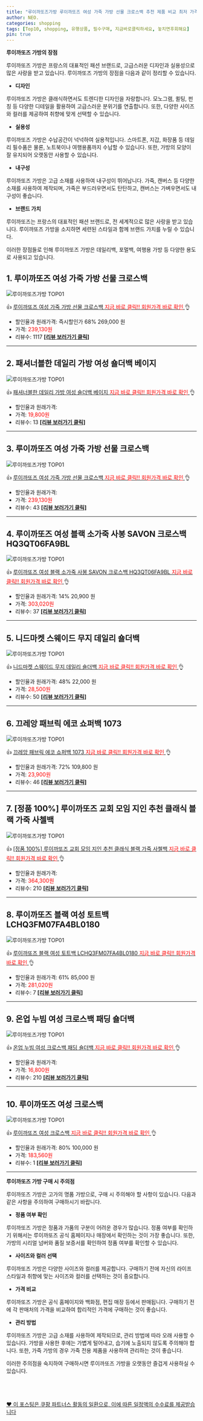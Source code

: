 ```yaml
---
title: "루이까또즈가방 루이까또즈 여성 가죽 가방 선물 크로스백 추천 제품 비교 최저 가격 비교 장점 구매가이드"
author: NEO.
categories: shopping
tags: [Top10, shopping, 유행상품, 필수구매, 지금바로클릭하세요, 놓치면후회해요]
pin: true
---
```

**루이까또즈 가방의 장점**

루이까또즈 가방은 프랑스의 대표적인 패션 브랜드로, 고급스러운 디자인과 실용성으로 많은 사랑을 받고 있습니다. 루이까또즈 가방의 장점을 다음과 같이 정리할 수 있습니다.

* **디자인**

루이까또즈 가방은 클래식하면서도 트렌디한 디자인을 자랑합니다. 모노그램, 퀼팅, 펀칭 등 다양한 디테일을 활용하여 고급스러운 분위기를 연출합니다. 또한, 다양한 사이즈와 컬러를 제공하여 취향에 맞게 선택할 수 있습니다.

* **실용성**

루이까또즈 가방은 수납공간이 넉넉하여 실용적입니다. 스마트폰, 지갑, 화장품 등 데일리 필수품은 물론, 노트북이나 여행용품까지 수납할 수 있습니다. 또한, 가방의 모양이 잘 유지되어 오랫동안 사용할 수 있습니다.

* **내구성**

루이까또즈 가방은 고급 소재를 사용하여 내구성이 뛰어납니다. 가죽, 캔버스 등 다양한 소재를 사용하여 제작되며, 가죽은 부드러우면서도 탄탄하고, 캔버스는 가벼우면서도 내구성이 좋습니다.

* **브랜드 가치**

루이까또즈는 프랑스의 대표적인 패션 브랜드로, 전 세계적으로 많은 사랑을 받고 있습니다. 루이까또즈 가방을 소지하면 세련된 스타일과 함께 브랜드 가치를 누릴 수 있습니다.

이러한 장점들로 인해 루이까또즈 가방은 데일리백, 포멀백, 여행용 가방 등 다양한 용도로 사용되고 있습니다.

   

## 1. 루이까또즈 여성 가죽 가방 선물 크로스백

![루이까또즈가방 TOP01](https://thumbnail8.coupangcdn.com/thumbnails/remote/490x490ex/image/vendor_inventory/19dc/57b91901ccb76f5dba02fa0da7be6af10cc3c44c1803b867c4e1aba0467c.JPG)


👍 [루이까또즈 여성 가죽 가방 선물 크로스백 <font color=red> 지금 바로 클릭!! 회원가격 바로 확인 </font> ](https://link.coupang.com/re/AFFSDP?lptag=AF3617701&subid=GithubCoopas&pageKey=7514272335&traceid=V0-153&itemId=19695248008&vendorItemId=87783354508) 👌 


- 할인율과 원래가격: 즉시할인가 68%  269,000   원
- 가격: <span style='color:red'>239,130원</span>
- 리뷰수: 1117  [**[리뷰 보러가기 클릭]**](https://link.coupang.com/re/AFFSDP?lptag=AF3617701&subid=GithubCoopas&pageKey=7514272335&traceid=V0-153&itemId=19695248008&vendorItemId=87783354508)

---


   

## 2. 패셔너블한 데일리 가방 여성 숄더백 베이지

![루이까또즈가방 TOP01](https://thumbnail6.coupangcdn.com/thumbnails/remote/490x490ex/image/vendor_inventory/6471/405d8bfe096196dbc7acc14ad257db7d09c97d289e5558a038a84688680b.jpg)


👍 [패셔너블한 데일리 가방 여성 숄더백 베이지 <font color=red> 지금 바로 클릭!! 회원가격 바로 확인 </font> ](https://link.coupang.com/re/AFFSDP?lptag=AF3617701&subid=GithubCoopas&pageKey=7727615844&traceid=V0-153&itemId=20756669621&vendorItemId=87826932060) 👌 


- 할인율과 원래가격: 
- 가격: <span style='color:red'>19,800원</span>
- 리뷰수: 13  [**[리뷰 보러가기 클릭]**](https://link.coupang.com/re/AFFSDP?lptag=AF3617701&subid=GithubCoopas&pageKey=7727615844&traceid=V0-153&itemId=20756669621&vendorItemId=87826932060)

---


   

## 3. 루이까또즈 여성 가죽 가방 선물 크로스백

![루이까또즈가방 TOP01](https://thumbnail7.coupangcdn.com/thumbnails/remote/490x490ex/image/vendor_inventory/359c/00016e977100c91d179c795facd0deccbafbcd8d16b2f13673d271767690.png)


👍 [루이까또즈 여성 가죽 가방 선물 크로스백 <font color=red> 지금 바로 클릭!! 회원가격 바로 확인 </font> ](https://link.coupang.com/re/AFFSDP?lptag=AF3617701&subid=GithubCoopas&pageKey=7469266020&traceid=V0-153&itemId=19486518391&vendorItemId=86596466794) 👌 


- 할인율과 원래가격: 
- 가격: <span style='color:red'>239,130원</span>
- 리뷰수: 43  [**[리뷰 보러가기 클릭]**](https://link.coupang.com/re/AFFSDP?lptag=AF3617701&subid=GithubCoopas&pageKey=7469266020&traceid=V0-153&itemId=19486518391&vendorItemId=86596466794)

---


   

## 4. 루이까또즈 여성 블랙 소가죽 사봉 SAVON 크로스백 HQ3QT06FA9BL

![루이까또즈가방 TOP01](https://thumbnail7.coupangcdn.com/thumbnails/remote/490x490ex/image/vendor_inventory/9c30/c05b7025e3e9524843aaf0790feefadfaec7822199c94757bc5e25728a03.png)


👍 [루이까또즈 여성 블랙 소가죽 사봉 SAVON 크로스백 HQ3QT06FA9BL <font color=red> 지금 바로 클릭!! 회원가격 바로 확인 </font> ](https://link.coupang.com/re/AFFSDP?lptag=AF3617701&subid=GithubCoopas&pageKey=7465929530&traceid=V0-153&itemId=19470546967&vendorItemId=86580797854) 👌 


- 할인율과 원래가격: 14%  20,900   원
- 가격: <span style='color:red'>303,020원</span>
- 리뷰수: 37  [**[리뷰 보러가기 클릭]**](https://link.coupang.com/re/AFFSDP?lptag=AF3617701&subid=GithubCoopas&pageKey=7465929530&traceid=V0-153&itemId=19470546967&vendorItemId=86580797854)

---


   

## 5. 니드마켓 스웨이드 무지 데일리 숄더백

![루이까또즈가방 TOP01](https://thumbnail9.coupangcdn.com/thumbnails/remote/490x490ex/image/vendor_inventory/1696/477df2140cb8c01818c8235a10c144f8ee2c15242120d931540d4c110332.jpg)


👍 [니드마켓 스웨이드 무지 데일리 숄더백 <font color=red> 지금 바로 클릭!! 회원가격 바로 확인 </font> ](https://link.coupang.com/re/AFFSDP?lptag=AF3617701&subid=GithubCoopas&pageKey=7694909428&traceid=V0-153&itemId=20586708942&vendorItemId=87661640301) 👌 


- 할인율과 원래가격: 48%  22,000   원
- 가격: <span style='color:red'>28,500원</span>
- 리뷰수: 50  [**[리뷰 보러가기 클릭]**](https://link.coupang.com/re/AFFSDP?lptag=AF3617701&subid=GithubCoopas&pageKey=7694909428&traceid=V0-153&itemId=20586708942&vendorItemId=87661640301)

---


   

## 6. 끄레앙 패브릭 에코 쇼퍼백 1073

![루이까또즈가방 TOP01](https://thumbnail7.coupangcdn.com/thumbnails/remote/490x490ex/image/rs_quotation_api/ahgr8vus/4a9857b3f5df441ca4843623c77fe04a.jpg)


👍 [끄레앙 패브릭 에코 쇼퍼백 1073 <font color=red> 지금 바로 클릭!! 회원가격 바로 확인 </font> ](https://link.coupang.com/re/AFFSDP?lptag=AF3617701&subid=GithubCoopas&pageKey=6190564957&traceid=V0-153&itemId=12215366754&vendorItemId=79486150161) 👌 


- 할인율과 원래가격: 72%  109,800   원
- 가격: <span style='color:red'>23,900원</span>
- 리뷰수: 46  [**[리뷰 보러가기 클릭]**](https://link.coupang.com/re/AFFSDP?lptag=AF3617701&subid=GithubCoopas&pageKey=6190564957&traceid=V0-153&itemId=12215366754&vendorItemId=79486150161)

---


   

## 7. [정품 100%] 루이까또즈 교회 모임 지인 추천 클래식 블랙 가죽 사첼백

![루이까또즈가방 TOP01](https://thumbnail8.coupangcdn.com/thumbnails/remote/490x490ex/image/vendor_inventory/8a2f/3621d071661820c40d75704ac165f30b5e6e2677e93e121084908d488b77.JPG)


👍 [[정품 100%] 루이까또즈 교회 모임 지인 추천 클래식 블랙 가죽 사첼백 <font color=red> 지금 바로 클릭!! 회원가격 바로 확인 </font> ](https://link.coupang.com/re/AFFSDP?lptag=AF3617701&subid=GithubCoopas&pageKey=7162605730&traceid=V0-153&itemId=18028882924&vendorItemId=85183671183) 👌 


- 할인율과 원래가격: 
- 가격: <span style='color:red'>364,300원</span>
- 리뷰수: 210  [**[리뷰 보러가기 클릭]**](https://link.coupang.com/re/AFFSDP?lptag=AF3617701&subid=GithubCoopas&pageKey=7162605730&traceid=V0-153&itemId=18028882924&vendorItemId=85183671183)

---


   

## 8. 루이까또즈 블랙 여성 토트백 LCHQ3FM07FA4BL0180

![루이까또즈가방 TOP01](https://thumbnail9.coupangcdn.com/thumbnails/remote/490x490ex/image/vendor_inventory/76e4/7b7bfa37a3995cbe60a656f0a76c2cbcf4ea7f94b56b178dc3c5e07da740.JPG)


👍 [루이까또즈 블랙 여성 토트백 LCHQ3FM07FA4BL0180 <font color=red> 지금 바로 클릭!! 회원가격 바로 확인 </font> ](https://link.coupang.com/re/AFFSDP?lptag=AF3617701&subid=GithubCoopas&pageKey=7276221349&traceid=V0-153&itemId=18567759547&vendorItemId=85705027932) 👌 


- 할인율과 원래가격: 61%  85,000   원
- 가격: <span style='color:red'>281,020원</span>
- 리뷰수: 7  [**[리뷰 보러가기 클릭]**](https://link.coupang.com/re/AFFSDP?lptag=AF3617701&subid=GithubCoopas&pageKey=7276221349&traceid=V0-153&itemId=18567759547&vendorItemId=85705027932)

---


   

## 9. 온업 누빔 여성 크로스백 패딩 숄더백

![루이까또즈가방 TOP01](https://thumbnail10.coupangcdn.com/thumbnails/remote/490x490ex/image/vendor_inventory/1bfe/e222fa0f9f90eba24448e59e89e114fd3b49024af71a388076fd7eb7ac03.png)


👍 [온업 누빔 여성 크로스백 패딩 숄더백 <font color=red> 지금 바로 클릭!! 회원가격 바로 확인 </font> ](https://link.coupang.com/re/AFFSDP?lptag=AF3617701&subid=GithubCoopas&pageKey=6848833774&traceid=V0-153&itemId=16307271191&vendorItemId=83499539594) 👌 


- 할인율과 원래가격: 
- 가격: <span style='color:red'>16,800원</span>
- 리뷰수: 210  [**[리뷰 보러가기 클릭]**](https://link.coupang.com/re/AFFSDP?lptag=AF3617701&subid=GithubCoopas&pageKey=6848833774&traceid=V0-153&itemId=16307271191&vendorItemId=83499539594)

---


   

## 10. 루이까또즈 여성 크로스백

![루이까또즈가방 TOP01](https://thumbnail8.coupangcdn.com/thumbnails/remote/490x490ex/image/vendor_inventory/321a/272ba095ad68552f6457ed351fc1a63f664deac1a21130c5a5844baa0ac0.png)


👍 [루이까또즈 여성 크로스백 <font color=red> 지금 바로 클릭!! 회원가격 바로 확인 </font> ](https://link.coupang.com/re/AFFSDP?lptag=AF3617701&subid=GithubCoopas&pageKey=7704340298&traceid=V0-153&itemId=20635661584&vendorItemId=87709510023) 👌 


- 할인율과 원래가격: 80%  100,000   원
- 가격: <span style='color:red'>183,560원</span>
- 리뷰수: 1  [**[리뷰 보러가기 클릭]**](https://link.coupang.com/re/AFFSDP?lptag=AF3617701&subid=GithubCoopas&pageKey=7704340298&traceid=V0-153&itemId=20635661584&vendorItemId=87709510023)

---
**루이까또즈 가방 구매 시 주의점**

루이까또즈 가방은 고가의 명품 가방으로, 구매 시 주의해야 할 사항이 있습니다. 다음과 같은 사항을 주의하여 구매하시기 바랍니다.

* **정품 여부 확인**

루이까또즈 가방은 정품과 가품의 구분이 어려운 경우가 많습니다. 정품 여부를 확인하기 위해서는 루이까또즈 공식 홈페이지나 매장에서 확인하는 것이 가장 좋습니다. 또한, 가방의 시리얼 넘버와 품질 보증서를 확인하여 정품 여부를 확인할 수 있습니다.

* **사이즈와 컬러 선택**

루이까또즈 가방은 다양한 사이즈와 컬러를 제공합니다. 구매하기 전에 자신의 라이프 스타일과 취향에 맞는 사이즈와 컬러를 선택하는 것이 중요합니다.

* **가격 비교**

루이까또즈 가방은 공식 홈페이지와 백화점, 편집 매장 등에서 판매됩니다. 구매하기 전에 각 판매처의 가격을 비교하여 합리적인 가격에 구매하는 것이 좋습니다.

* **관리 방법**

루이까또즈 가방은 고급 소재를 사용하여 제작되므로, 관리 방법에 따라 오래 사용할 수 있습니다. 가방을 사용한 후에는 가볍게 털어내고, 습기에 노출되지 않도록 주의해야 합니다. 또한, 가죽 가방의 경우 가죽 전용 제품을 사용하여 관리하는 것이 좋습니다.

이러한 주의점을 숙지하여 구매하시면 루이까또즈 가방을 오랫동안 즐겁게 사용하실 수 있습니다.<br><br><br><br><br> [ ❤  이 포스팅은 쿠팡 파트너스 활동의 일환으로, 이에 따른 일정액의 수수료를 제공받습니다](https://link.coupang.com/a/bcEFyh)
